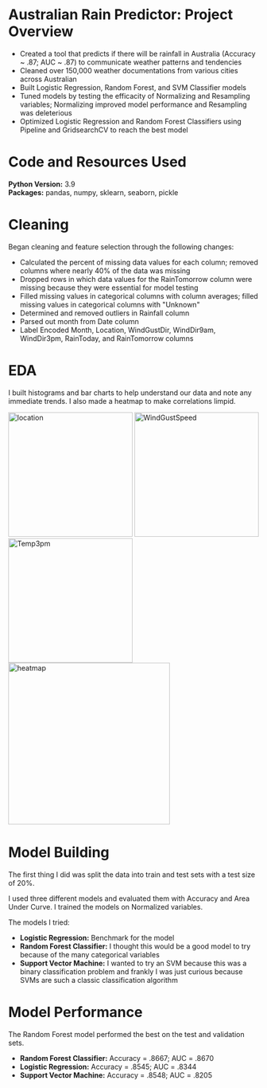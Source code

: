 # Australian Rain Predictor: Project Overview
*   Created a tool that predicts if there will be rainfall in Australia (Accuracy ~ .87; AUC ~ .87) to communicate weather patterns and tendencies
*   Cleaned over 150,000 weather documentations from various cities across Australian
*   Built Logistic Regression, Random Forest, and SVM Classifier models
*   Tuned models by testing the efficacity of Normalizing and Resampling variables; Normalizing improved model performance and Resampling was deleterious
*   Optimized Logistic Regression and Random Forest Classifiers using Pipeline and GridsearchCV to reach the best model

# Code and Resources Used
**Python Version:** 3.9\
**Packages:**   pandas, numpy, sklearn, seaborn, pickle

# Cleaning
Began cleaning and feature selection through the following changes:
*   Calculated the percent of missing data values for each column; removed columns where nearly 40% of the data was missing
*   Dropped rows in which data values for the RainTomorrow column were missing because they were essential for model testing
*   Filled missing values in categorical columns with column averages; filled missing values in categorical columns with "Unknown"
*   Determined and removed outliers in Rainfall column
*   Parsed out month from Date column
*   Label Encoded Month, Location, WindGustDir, WindDir9am, WindDir3pm, RainToday, and RainTomorrow columns

# EDA
I built histograms and bar charts to help understand our data and note any immediate trends. I also made a heatmap to make correlations limpid.

<img width="250" alt="location" src="https://user-images.githubusercontent.com/72672768/129390570-45730e4c-e8fa-4179-a359-e0dc8807d662.png">
<img width="250" alt="WindGustSpeed" src="https://user-images.githubusercontent.com/72672768/129390430-8cb6f788-e586-496e-a0f1-42fe3d811bb5.png">
<img width="250" alt="Temp3pm" src="https://user-images.githubusercontent.com/72672768/129390433-a9c59e75-31c2-44c9-9b73-616d25c84dce.png">
<img width="325" alt="heatmap" src="https://user-images.githubusercontent.com/72672768/129390117-5399c19d-f886-4ff6-b2ce-5e89b5a22098.png">

# Model Building
The first thing I did was split the data into train and test sets with a test size of 20%.

I used three different models and evaluated them with Accuracy and Area Under Curve. I trained the models on Normalized variables.

The models I tried:
  *   **Logistic Regression:** Benchmark for the model
  *   **Random Forest Classifier:** I thought this would be a good model to try because of the many categorical variables 
  *   **Support Vector Machine:** I wanted to try an SVM because this was a binary classification problem and frankly I was just curious because SVMs are such a classic classification algorithm

# Model Performance
The Random Forest model performed the best on the test and validation sets.
  *   **Random Forest Classifier:** Accuracy = .8667; AUC = .8670
  *   **Logistic Regression:** Accuracy = .8545; AUC = .8344
  *   **Support Vector Machine:** Accuracy = .8548; AUC = .8205
